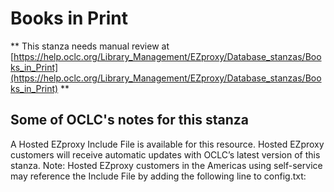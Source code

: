 # Books in Print
** This stanza needs manual review at [https://help.oclc.org/Library_Management/EZproxy/Database_stanzas/Books_in_Print](https://help.oclc.org/Library_Management/EZproxy/Database_stanzas/Books_in_Print) **

## Some of OCLC's notes for this stanza

A Hosted EZproxy Include File is available for this resource. Hosted EZproxy customers will receive automatic updates with OCLC&rsquo;s latest version of this stanza. Note: Hosted EZproxy customers in the Americas using self-service may reference the Include File by adding the following line to config.txt:

&nbsp;
